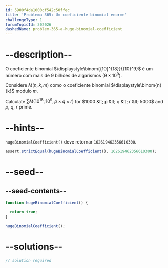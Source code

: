 ```yaml
---
id: 5900f4da1000cf542c50ffec
title: 'Problema 365: Um coeficiente binomial enorme'
challengeType: 1
forumTopicId: 302026
dashedName: problem-365-a-huge-binomial-coefficient
---
```


# --description--

O coeficiente binomial $\displaystyle\binom{{10}^{18}}{{10}^9}$ é um número com mais de 9 bilhões de algarismos ($9 × {10}^9$).

Considere $M(n, k, m)$ como o coeficiente binomial $\displaystyle\binom{n}{k}$ modulo $m$.

Calculate $\sum M({10}^{18}, {10}^9, p \times q \times r)$ for $1000 &lt; p &lt; q &lt; r &lt; 5000$ and $p$, $q$, $r$ prime.

# --hints--

`hugeBinomialCoefficient()` deve retornar `162619462356610300`.

```js
assert.strictEqual(hugeBinomialCoefficient(), 162619462356610300);
```

# --seed--

## --seed-contents--

```js
function hugeBinomialCoefficient() {

  return true;
}

hugeBinomialCoefficient();
```

# --solutions--

```js
// solution required
```
